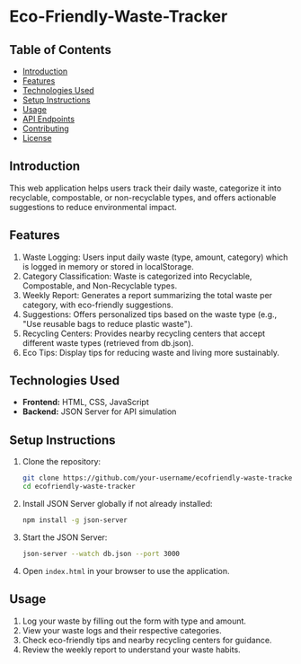 # Eco-Friendly-Waste-Tracker
## Table of Contents
- [Introduction](#introduction)
- [Features](#features)
- [Technologies Used](#technologies-used)
- [Setup Instructions](#setup-instructions)
- [Usage](#usage)
- [API Endpoints](#api-endpoints)
- [Contributing](#contributing)
- [License](#license)
##  Introduction
This web application helps users track their daily waste, categorize it into recyclable, compostable, or non-recyclable types, and offers actionable suggestions to reduce environmental impact.
##  Features
 1. Waste Logging: Users input daily waste (type, amount, category) which is logged in memory or stored in localStorage.
 2. Category Classification: Waste is categorized into Recyclable, Compostable, and Non-Recyclable types.
 3. Weekly Report: Generates a report summarizing the total waste per category, with eco-friendly suggestions.
 4. Suggestions: Offers personalized tips based on the waste type (e.g., "Use reusable bags to reduce plastic waste").
 5. Recycling Centers: Provides nearby recycling centers that accept different waste types (retrieved from db.json).
 6. Eco Tips: Display tips for reducing waste and living more sustainably.

## Technologies Used
- **Frontend:** HTML, CSS, JavaScript
- **Backend:** JSON Server for API simulation
## Setup Instructions
1. Clone the repository:
   ```bash
   git clone https://github.com/your-username/ecofriendly-waste-tracker.git
   cd ecofriendly-waste-tracker
   ```

2. Install JSON Server globally if not already installed:
   ```bash
   npm install -g json-server
   ```

3. Start the JSON Server:
   ```bash
   json-server --watch db.json --port 3000
   ```

4. Open `index.html` in your browser to use the application.
## Usage
1. Log your waste by filling out the form with type and amount.
2. View your waste logs and their respective categories.
3. Check eco-friendly tips and nearby recycling centers for guidance.
4. Review the weekly report to understand your waste habits.
